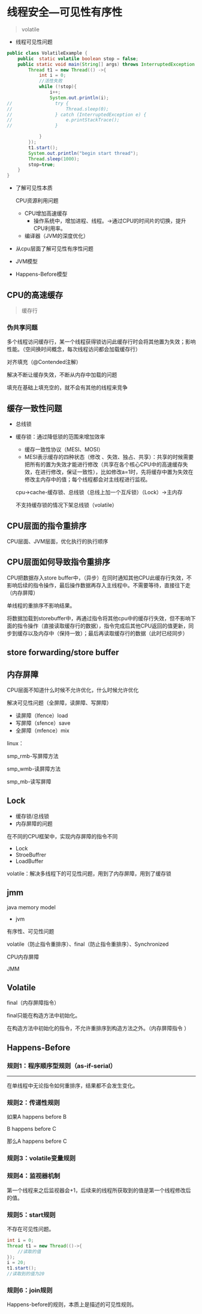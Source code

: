 # 线程安全—可见性有序性

> volatile

- 线程可见性问题

```java
public class VolatileExample {
    public  static volatile boolean stop = false;
    public static void main(String[] args) throws InterruptedException {
        Thread t1 = new Thread(() ->{
            int i = 0;
            //活性失败
            while (!stop){
                i++;
                System.out.println(i);
//                try {
//                    Thread.sleep(0);
//                } catch (InterruptedException e) {
//                    e.printStackTrace();
//                }

            }
        });
        t1.start();
        System.out.println("begin start thread");
        Thread.sleep(1000);
        stop=true;
    }
}
```

- 了解可见性本质

  CPU资源利用问题

  - CPU增加高速缓存
    - 操作系统中，增加进程、线程。->通过CPU的时间片的切换，提升CPU利用率。
  - 编译器（JVM的深度优化）

- 从cpu层面了解可见性有序性问题
- JVM模型
- Happens-Before模型



## CPU的高速缓存

> 缓存行

### 伪共享问题

多个线程访问缓存行，某一个线程获得锁访问此缓存行时会将其他置为失效；影响性能。（空间换时间概念，每次线程访问都会加载缓存行）

对齐填充（@Contended注解）

解决不断让缓存失效，不断从内存中加载的问题

填充在基础上填充空的，就不会有其他的线程来竞争 



## 缓存一致性问题

- 总线锁

- 缓存锁：通过降低锁的范围来增加效率

  - 缓存一致性协议（MESI、MOSI）
  - MESI表示缓存的四种状态（修改 、失效、独占、共享）：共享的时候需要把所有的置为失效才能进行修改（共享在各个核心CPU中的高速缓存失效，在进行修改，保证一致性），比如修改a=1时，先将缓存中置为失效在修改主内存中的值；每个线程都会对主线程进行监视。

  cpu->cache-缓存锁、总线锁（总线上加一个互斥锁）（Lock）->主内存

  不支持缓存锁的情况下架总线锁（volatile）



## CPU层面的指令重排序

CPU层面、JVM层面，优化执行的执行顺序



## CPU层面如何导致指令重排序

CPU把数据存入store buffer中，（异步）在同时通知其他CPU此缓存行失效，不影响后续的指令操作，最后操作数据再存入主线程中。不需要等待，直接往下走（内存屏障）

单线程的重排序不影响结果。

将数据加载到storebuffer中，再通过指令将其他cpu中的缓存行失效，但不影响下面的指令操作（直接读取缓存行的数据），指令完成后其他CPU返回的值更新，同步到缓存以及内存中（保持一致）；最后再读取缓存行的数据（此时已经同步）

## store forwarding/store buffer



## 内存屏障

CPU层面不知道什么时候不允许优化，什么时候允许优化

解决可见性问题（全屏障，读屏障、写屏障）

- 读屏障（lfence）load
- 写屏障（sfence）save
- 全屏障（mfence）mix

linux：

smp_rmb-写屏障方法

smp_wmb-读屏障方法

smp_mb-读写屏障

## Lock

- 缓存锁/总线锁
- 内存屏障的问题

在不同的CPU框架中，实现内存屏障的指令不同

- Lock
- StroeBuffrer
- LoadBuffer

volatile：解决多线程下的可见性问题，用到了内存屏障，用到了缓存锁

## jmm

java memory model

- jvm

有序性、可见性问题

​	volatile（防止指令重排序）、final（防止指令重排序）、Synchronized



CPU内存屏障

JMM





## Volatile

final（内存屏障指令）

final只能在构造方法中初始化。

在构造方法中初始化的指令，不允许重排序到构造方法之外。（内存屏障指令  ）



## Happens-Before

### 规则1：程序顺序型规则（as-if-serial）

------

在单线程中无论指令如何重排序，结果都不会发生变化。

### 规则2：传递性规则

如果A happens before B

B happens before C

那么A happens before C



### 规则3：volatile变量规则





### 规则4：监视器机制

第一个线程来之后监视器会+1，后续来的线程所获取到的值是第一个线程修改后的值。



### 规则5：start规则

 不存在可见性问题。

```java
int i = 0;
Thread t1 = new Thread(()->{
    //读取的值
});
i = 20;
t1.start();
//读取到的值为20
```



### 规则6：join规则

 

Happens-before的规则，本质上是描述的可见性规则。

